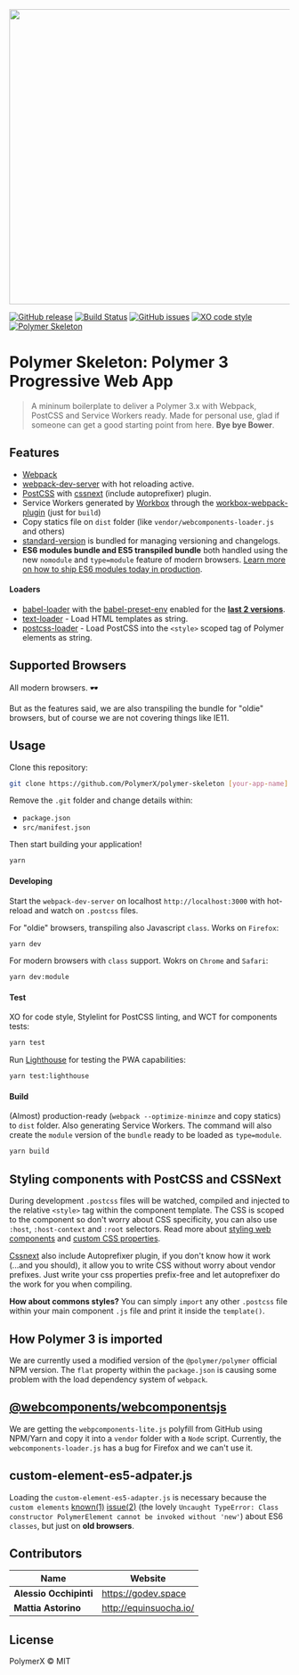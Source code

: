 <img src="http://i.imgur.com/OqurdD1.jpg" width="530">

[![GitHub release](https://img.shields.io/github/release/PolymerX/polymer-skeleton.svg?style=flat-square)](https://github.com/PolymerX/polymer-skeleton)
[![Build Status](https://travis-ci.org/PolymerX/polymer-skeleton.svg?style=flat-square&branch=master)](https://travis-ci.org/PolymerX/polymer-skeleton)
[![GitHub issues](https://img.shields.io/github/issues/PolymerX/polymer-skeleton.svg?style=flat-square)](https://github.com/PolymerX/polymer-skeleton/issues)
[![XO code style](https://img.shields.io/badge/code_style-XO-5ed9c7.svg?style=flat-square)](https://github.com/sindresorhus/xo)
[![Polymer Skeleton](https://img.shields.io/badge/polymerX-SKELETON-435877.svg?style=flat-square)](https://github.com/PolymerX/polymer-skeleton)

# Polymer Skeleton: **Polymer 3** Progressive Web App

> A mininum boilerplate to deliver a Polymer 3.x with Webpack, PostCSS and Service Workers ready.
> Made for personal use, glad if someone can get a good starting point from here. **Bye bye Bower**.


## Features

* [Webpack](https://webpack.js.org/)
* [webpack-dev-server](https://github.com/webpack/webpack-dev-server) with hot reloading active.
* [PostCSS](http://postcss.org/) with [cssnext](http://cssnext.io/) (include autoprefixer) plugin.
* Service Workers generated by [Workbox](https://workboxjs.org/) through the [workbox-webpack-plugin](https://www.npmjs.com/package/workbox-webpack-plugin) (just for `build`)
* Copy statics file on `dist` folder (like `vendor/webcomponents-loader.js` and others)
* [standard-version](https://github.com/conventional-changelog/standard-version) is bundled for managing versioning and changelogs.
* **ES6 modules bundle and ES5 transpiled bundle** both handled using the new `nomodule` and `type=module` feature of modern browsers. [Learn more on how to ship ES6 modules today in production](https://www.youtube.com/watch?v=GWmO88hBbKY).

#### Loaders

* [babel-loader](https://github.com/babel/babel-loader) with the [babel-preset-env](https://github.com/babel/babel-preset-env) enabled for the [**last 2 versions**](https://babeljs.io/docs/plugins/preset-env/).
* [text-loader](https://github.com/dfenstermaker/text-loader) - Load HTML templates as string.
* [postcss-loader](https://github.com/postcss/postcss-loader) - Load PostCSS into the `<style>` scoped tag of Polymer elements as string.


## Supported Browsers

All modern browsers. 🕶

But as the features said, we are also transpiling the bundle for "oldie" browsers, but of course we are not covering things like IE11.

## Usage

Clone this repository:

```bash
git clone https://github.com/PolymerX/polymer-skeleton [your-app-name]
```

Remove the `.git` folder and change details within:

* `package.json`
* `src/manifest.json`

Then start building your application!

```bash
yarn
```

#### Developing

Start the `webpack-dev-server` on localhost `http://localhost:3000` with hot-reload and watch on `.postcss` files.

For "oldie" browsers, transpiling also Javascript `class`. Works on `Firefox`:

```bash
yarn dev
```

For modern browsers with `class` support. Wokrs on `Chrome` and `Safari`:

```bash
yarn dev:module
```

#### Test

XO for code style, Stylelint for PostCSS linting, and WCT for components tests:

```bash
yarn test
```

Run [Lighthouse](https://github.com/GoogleChrome/lighthouse) for testing the PWA capabilities:

```bash
yarn test:lighthouse
```

#### Build

(Almost) production-ready (`webpack --optimize-minimze` and copy statics) to `dist` folder. Also generating Service Workers. The command will also create the `module` version of the `bundle` ready to be loaded as `type=module`.

```bash
yarn build
```


## Styling components with PostCSS and CSSNext

During development `.postcss` files will be watched, compiled and injected to the relative `<style>` tag within the component template. The CSS is scoped to the component so don't worry about CSS specificity, you can also use `:host`, `:host-context` and `:root` selectors. Read more about [styling web components](https://www.polymer-project.org/2.0/docs/devguide/style-shadow-dom) and [custom CSS properties](https://www.polymer-project.org/2.0/docs/devguide/custom-css-properties).

[Cssnext](http://cssnext.io/) also include Autoprefixer plugin, if you don't know how it work (...and you should), it allow you to write CSS without worry about vendor prefixes. Just write your css properties prefix-free and let autoprefixer do the work for you when compiling.

**How about commons styles?**
You can simply `import` any other `.postcss` file within your main component `.js` file and print it inside the `template()`.


## How Polymer 3 is imported

We are currently used a modified version of the `@polymer/polymer` official NPM version. The `flat` property within the `package.json` is causing some problem with the load dependency system of `webpack`.


## [**@webcomponents/webcomponentsjs**](https://github.com/webcomponents/webcomponentsjs)

We are getting the `webpcomponents-lite.js` polyfill from GitHub using NPM/Yarn and copy it into a `vendor` folder with a `Node` script. Currently, the `webcomponents-loader.js` has a bug for Firefox and we can't use it.


## custom-element-es5-adpater.js

Loading the `custom-element-es5-adapter.js` is necessary because the `custom elements` [known(1)](https://stackoverflow.com/questions/43520535/class-constructor-polymerelement-cannot-be-invoked-without-new/45097891#45097891) [issue(2)](https://github.com/webcomponents/custom-elements#es5-vs-es2015) (the lovely `Uncaught TypeError: Class constructor PolymerElement cannot be invoked without 'new'`) about ES6 `classes`, but just on **old browsers**.


## Contributors

| Name                      | Website                  |
| ------------------------- | ------------------------ |
| **Alessio Occhipinti**    | <https://godev.space>    |
| **Mattia Astorino**       | <http://equinsuocha.io/> |


## License

PolymerX © MIT

